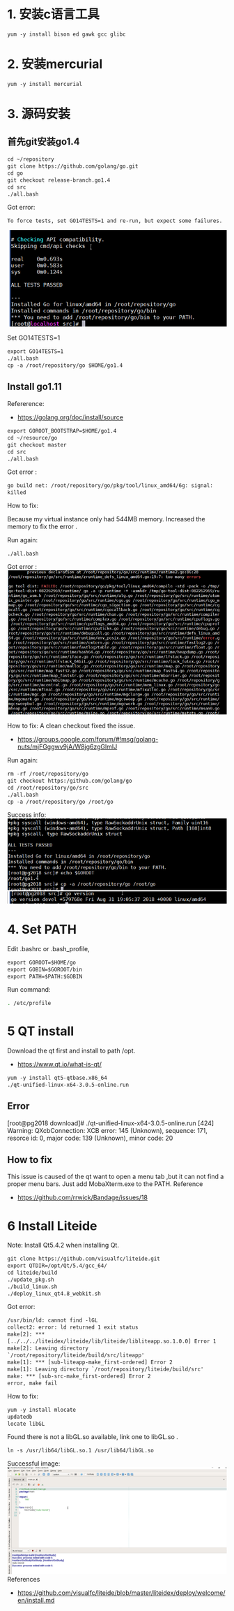 # 1. 安装c语言工具
```
yum -y install bison ed gawk gcc glibc
```

# 2. 安装mercurial
```
yum -y install mercurial
```

# 3. 源码安装
## 首先git安装go1.4
```
cd ~/repository
git clone https://github.com/golang/go.git
cd go
git checkout release-branch.go1.4
cd src
./all.bash
```

Got error:
```
To force tests, set GO14TESTS=1 and re-run, but expect some failures.
```
![ERROR](https://github.com/qiyafafa/Work-Note/blob/master/images/go14_install.png)

Set GO14TESTS=1
```
export GO14TESTS=1
./all.bash
cp -a /root/repository/go $HOME/go1.4
```


## Install go1.11
Refererence:
- https://golang.org/doc/install/source

```
export GOROOT_BOOTSTRAP=$HOME/go1.4
cd ~/resource/go
git checkout master
cd src
./all.bash
```
Got error :
```
go build net: /root/repository/go/pkg/tool/linux_amd64/6g: signal: killed
```

How to fix:

Because my virtual instance only had 544MB memory. Increased the memory to fix the error .

Run again:
```
./all.bash
```

Got error :
![ERROR](https://github.com/qiyafafa/Work-Note/blob/master/images/gomaster_error1.png)

How to fix:
A clean checkout fixed the issue.
- https://groups.google.com/forum/#!msg/golang-nuts/mjFGggwv9jA/W8jg6zgGlmIJ

Run again:
```
rm -rf /root/repository/go
git checkout https:/github.com/golang/go
cd /root/repository/go/src
./all.bash
cp -a /root/repository/go /root/go

```

Success info:
![go1.11](https://github.com/qiyafafa/Work-Note/blob/master/images/success_go1.11.png)
![goversion](https://github.com/qiyafafa/Work-Note/blob/master/images/goversion.png)

# 4. Set PATH 
Edit .bashrc or .bash_profile, 
```
export GOROOT=$HOME/go 
export GOBIN=$GOROOT/bin 
export PATH=$PATH:$GOBIN
```

Run command:
```sh
. /etc/profile
```

# 5 QT install
Download the qt first and install to path /opt.
- https://www.qt.io/what-is-qt/

```
yum -y install qt5-qtbase.x86_64
./qt-unified-linux-x64-3.0.5-online.run
```
## Error
[root@pg2018 download]# ./qt-unified-linux-x64-3.0.5-online.run
[424] Warning: QXcbConnection: XCB error: 145 (Unknown), sequence: 171, resorce id: 0, major code: 139 (Unknown), minor code: 20

## How to fix
This issue is caused of the qt want to open a menu tab ,but it can not find a proper menu bars.
Just add MobaXterm.exe to the PATH.
Reference
- https://github.com/rrwick/Bandage/issues/18

# 6 Install Liteide
Note: Install Qt5.4.2 when installing Qt.

```
git clone https://github.com/visualfc/liteide.git
export QTDIR=/opt/Qt/5.4/gcc_64/
cd liteide/build
./update_pkg.sh
./build_linux.sh
./deploy_linux_qt4.8_webkit.sh
```

Got error:
```
/usr/bin/ld: cannot find -lGL
collect2: error: ld returned 1 exit status
make[2]: *** [../../../liteidex/liteide/lib/liteide/libliteapp.so.1.0.0] Error 1
make[2]: Leaving directory `/root/repository/liteide/build/src/liteapp'
make[1]: *** [sub-liteapp-make_first-ordered] Error 2
make[1]: Leaving directory `/root/repository/liteide/build/src'
make: *** [sub-src-make_first-ordered] Error 2
error, make fail
```

How to fix:
```
yum -y install mlocate
updatedb
locate libGL
```
Found there is not a libGL.so available, link one to libGL.so  .
```
ln -s /usr/lib64/libGL.so.1 /usr/lib64/libGL.so
```

Successful image:
![LiteIDE](https://github.com/qiyafafa/Work-Note/blob/master/images/linux_liteide.png)
References
- https://github.com/visualfc/liteide/blob/master/liteidex/deploy/welcome/en/install.md

